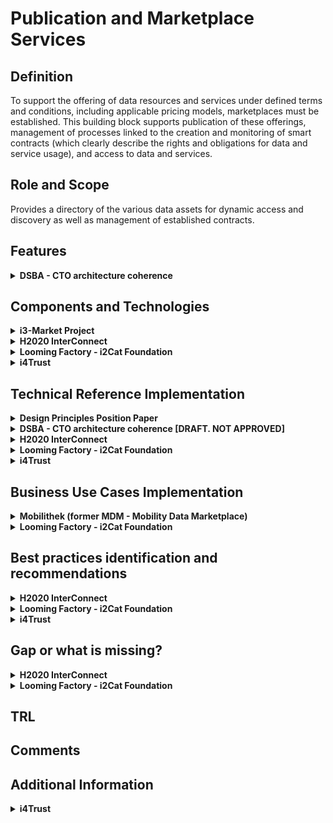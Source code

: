 # Publication and Marketplace Services

## Definition

To support the offering of data resources and services under defined terms and conditions, including applicable pricing models, marketplaces must be established. This building block supports publication of these offerings, management of processes linked to the creation and monitoring of smart contracts (which clearly describe the rights and obligations for data and service usage), and access to data and services.

## Role and Scope

Provides a directory of the various data assets for dynamic access and discovery as well as management of established contracts.

## Features

<details>

<summary><strong>DSBA - CTO architecture coherence</strong></summary>

* Publication and Query
* Standard information model and supporting APIs for the implementation of data marketplace services
* Backend components implementing marketplace services
* Data Catalogue / Publication functions to publish data resources which can be found via metadata and are connected with marketplace
* (Portal) Public marketplace human readable information and marketing things, landing page,...

</details>

## Components and Technologies

<details>

<summary><strong>i3-Market Project</strong></summary>

* DSA/DPA Smart Contract

</details>

<details>

<summary><strong>H2020 InterConnect</strong></summary>

* In the InterConnect Semantic Interoperability Framework (SIF) we build a custom marketplace web application to cater for our needs. It provides a repository of interoperable services in which users (other service owners) can use to navigate and interface with. Onboarding and acquiring access to the resources is also done via this marketplace.

</details>

<details>

<summary><strong>Looming Factory - i2Cat Foundation</strong></summary>

* For this App Store, we extended the Open Source project available on the IDSA Git Hub repository. We instantiated an App Store using containerization technologies (Docker) and implemented it with Java and Spring Boot. We also extended the App Store with a user-friendly frontend using React.

</details>

<details>

<summary><strong>i4Trust</strong></summary>

i4Trust incorporates marketplace services relying on TM Forum Open API recommendations:

* Product/Service/Resource Catalog Management (including Product/Service/Resource Specifications): TMF620, TMF633, TMF634
* Product/Service/Resource Ordering Management: TMF622, TMF641, TMF652
* Product/Service/Resource Inventory Management: TMF637, TMF638, TMF639
* Usage Management: TMF635
* Party Management: TMF632
* Customer Management: TMF629
* Account Management: TMF666

Data sets associated to Data access services can be published through Publication Portals and services following W3C DCAT and EU DCAT-AP recommendations.

</details>

## Technical Reference Implementation

<details>

<summary><strong>Design Principles Position Paper</strong></summary>

A data space user queries the data resources publication platform on specific data assets (e.g. based on content, theme, industry, etc.). Upon selecting the dataset she/he wants to access, she/he receives a link (e.g. an URL) to the dataset chosen.

</details>

<details>

<summary><strong>DSBA - CTO architecture coherence [DRAFT. NOT APPROVED]</strong></summary>

Simplified version of model specified by TM Forum:

![](images/Marketservices\_TM\_Forum\_APIs.png)\


</details>

<details>

<summary><strong>H2020 InterConnect</strong></summary>

Since this is custom tool, we applied interConnect's reference architecture, providing a tool for the owners of a digital service to engage with the ecosystem and through their first interaction with the SIF, understand how make their services interoperable.

</details>

<details>

<summary><strong>Looming Factory - i2Cat Foundation</strong></summary>

The App Store is based on the IDS-RAM 3.0 and its Open Source implementations.

</details>

<details>

<summary><strong>i4Trust</strong></summary>

* An [open source implementation of marketplace functions](https://github.com/FIWARE-TMForum/Business-API-Ecosystem) compliant with TM Forum recommendations can be found in the FIWARE Catalogue, concretely in connection to the BAE component.
* Data sets associated to data access services offered through the marketplace can be published on CKAN publication portals supporting the CKAN extensions available in the [FIWARE Catalogue](https://github.com/conwetlab/FIWARE-CKAN-Extensions). They can also be published through the [Idra FIWARE component](https://github.com/OPSILab/Idra).

</details>

## Business Use Cases Implementation

<details>

<summary><strong>Mobilithek (former MDM - Mobility Data Marketplace)</strong></summary>

Traffic and mobility data are becoming the raw material for multimodality, automated and connected driving, and other future solutions. [MDM](https://www.mdm-portal.de/?lang=en) offers suppliers and users of mobility to share, search and subscribe to traffic-relevant online data (traffic flows, traffic jams, road works, mobility options, parking facilities and more). The MDM is continuously working to make as much mobility data as possible accessible, across different means of transport, network elements and actors.

</details>

<details>

<summary><strong>Looming Factory - i2Cat Foundation</strong></summary>

The use case behind the App Store is offering specialized third-parties the possibility to publish Data Analysis and AI applications that can be reutilized by multiple interested users, specifically in the Industry 4.0 sector. During the life of the project, 2 - 3 applications will be implemented and made available in the App Store to be used by the industrial partner of the project.

</details>

## Best practices identification and recommendations

<details>

<summary><strong>H2020 InterConnect</strong></summary>

* We relied in the SPPs devices within interconnect, detailed in the [Identity Management file](identity\_management.md).

</details>

<details>

<summary><strong>Looming Factory - i2Cat Foundation</strong></summary>

* The harmonization of the technical requirements to deploy Data Apps between an App Store and the corresponding Connectors is crucial.

</details>

<details>

<summary><strong>i4Trust</strong></summary>

* Adoption of standard APIs for the management of the lifecycle of Products (implemented as Services and underlying Resources) and Product Offerings is key to enable monetization of data services.
* Marketplace functions should not only be focused on data sets but data (access and processing/app) services. Indeed, data sets can be seen as the result of invoking data access services.

</details>

## Gap or what is missing?

<details>

<summary><strong>H2020 InterConnect</strong></summary>

* The Data usage account building block should enforce the rewards for data owners and an expedite approach for cross-domain, implying interactions with multiple data-spaces and particularly when using distinct reference implementations of the components.

</details>

<details>

<summary><strong>Looming Factory - i2Cat Foundation</strong></summary>

* The certification and validation process of the Apps before being published in the App Store is an ongoing topic. More automatic checks can be added to the App Store to filter out malicious Apps, as well as an optional manual certification process to guarantee the correct functioning of the app.
* The App Store still seems to not be easily accessible by non-technical users, considering the necessary steps that need to be done to download, negotiaite and deploy a Data App in a Connector. This process can be made easier by expanding the App Store's UI to allow for more complete actions by the interested users.

</details>

## TRL

## Comments

## Additional Information

<details>

<summary><strong>i4Trust</strong></summary>

Data Publication and Data Services Marketplace functions should be separated in different building blocks, the former supporting DCAT standards while Data Services Marketplace functions should rely on TM Forum recommendations. Taxonomy of building blocks in this pillar may be:

* Meta data and data sets Publication and Discovery
* Data Services Marketplaces
* Data usage accounting

</details>
